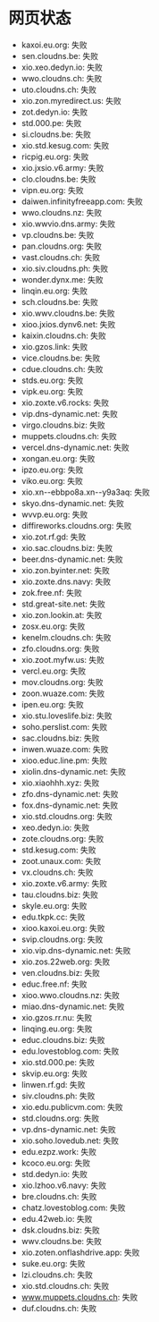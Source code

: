 # 网页状态
- kaxoi.eu.org: 失败
- sen.cloudns.be: 失败
- xio.xeo.dedyn.io: 失败
- wwo.cloudns.ch: 失败
- uto.cloudns.ch: 失败
- xio.zon.myredirect.us: 失败
- zot.dedyn.io: 失败
- std.000.pe: 失败
- si.cloudns.be: 失败
- xio.std.kesug.com: 失败
- ricpig.eu.org: 失败
- xio.jxsio.v6.army: 失败
- clo.cloudns.be: 失败
- vipn.eu.org: 失败
- daiwen.infinityfreeapp.com: 失败
- wwo.cloudns.nz: 失败
- xio.wwvio.dns.army: 失败
- vp.cloudns.be: 失败
- pan.cloudns.org: 失败
- vast.cloudns.ch: 失败
- xio.siv.cloudns.ph: 失败
- wonder.dynx.me: 失败
- linqin.eu.org: 失败
- sch.cloudns.be: 失败
- xio.wwv.cloudns.be: 失败
- xioo.jxios.dynv6.net: 失败
- kaixin.cloudns.ch: 失败
- xio.gzos.link: 失败
- vice.cloudns.be: 失败
- cdue.cloudns.ch: 失败
- stds.eu.org: 失败
- vipk.eu.org: 失败
- xio.zoxte.v6.rocks: 失败
- vip.dns-dynamic.net: 失败
- virgo.cloudns.biz: 失败
- muppets.cloudns.ch: 失败
- vercel.dns-dynamic.net: 失败
- xongan.eu.org: 失败
- ipzo.eu.org: 失败
- viko.eu.org: 失败
- xio.xn--ebbpo8a.xn--y9a3aq: 失败
- skyo.dns-dynamic.net: 失败
- wvvp.eu.org: 失败
- diffireworks.cloudns.org: 失败
- xio.zot.rf.gd: 失败
- xio.sac.cloudns.biz: 失败
- beer.dns-dynamic.net: 失败
- xio.zon.byinter.net: 失败
- xio.zoxte.dns.navy: 失败
- zok.free.nf: 失败
- std.great-site.net: 失败
- xio.zon.lookin.at: 失败
- zosx.eu.org: 失败
- kenelm.cloudns.ch: 失败
- zfo.cloudns.org: 失败
- xio.zoot.myfw.us: 失败
- vercl.eu.org: 失败
- mov.cloudns.org: 失败
- zoon.wuaze.com: 失败
- ipen.eu.org: 失败
- xio.stu.loveslife.biz: 失败
- soho.perslist.com: 失败
- sac.cloudns.biz: 失败
- inwen.wuaze.com: 失败
- xioo.educ.line.pm: 失败
- xiolin.dns-dynamic.net: 失败
- xio.xiaohhh.xyz: 失败
- zfo.dns-dynamic.net: 失败
- fox.dns-dynamic.net: 失败
- xio.std.cloudns.org: 失败
- xeo.dedyn.io: 失败
- zote.cloudns.org: 失败
- std.kesug.com: 失败
- zoot.unaux.com: 失败
- vx.cloudns.ch: 失败
- xio.zoxte.v6.army: 失败
- tau.cloudns.biz: 失败
- skyle.eu.org: 失败
- edu.tkpk.cc: 失败
- xioo.kaxoi.eu.org: 失败
- svip.cloudns.org: 失败
- xio.vip.dns-dynamic.net: 失败
- xio.zos.22web.org: 失败
- ven.cloudns.biz: 失败
- educ.free.nf: 失败
- xioo.wwo.cloudns.nz: 失败
- miao.dns-dynamic.net: 失败
- xio.gzos.rr.nu: 失败
- linqing.eu.org: 失败
- educ.cloudns.biz: 失败
- edu.lovestoblog.com: 失败
- xio.std.000.pe: 失败
- skvip.eu.org: 失败
- linwen.rf.gd: 失败
- siv.cloudns.ph: 失败
- xio.edu.publicvm.com: 失败
- std.cloudns.org: 失败
- vp.dns-dynamic.net: 失败
- xio.soho.lovedub.net: 失败
- edu.ezpz.work: 失败
- kcoco.eu.org: 失败
- std.dedyn.io: 失败
- xio.lzhoo.v6.navy: 失败
- bre.cloudns.ch: 失败
- chatz.lovestoblog.com: 失败
- edu.42web.io: 失败
- dsk.cloudns.biz: 失败
- wwv.cloudns.be: 失败
- xio.zoten.onflashdrive.app: 失败
- suke.eu.org: 失败
- lzi.cloudns.ch: 失败
- xio.std.cloudns.ch: 失败
- www.muppets.cloudns.ch: 失败
- duf.cloudns.ch: 失败

